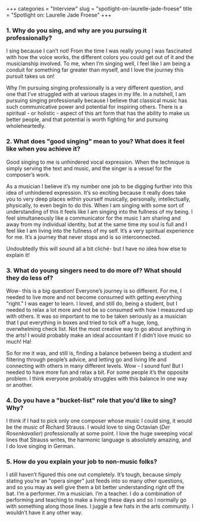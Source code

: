 +++
categories = "Interview"
slug = "spotlight-on-laurelle-jade-froese"
title = "Spotlight on: Laurelle Jade Froese"
+++

### 1. Why do you sing, and why are you pursuing it professionally?

I sing because I can’t not! From the time I was really young I was fascinated with how the voice works, the different colors you could get out of it and the musicianship involved. To me, when I’m singing well, I feel like I am being a conduit for something far greater than myself, and I love the journey this pursuit takes us on!

Why I’m pursuing singing professionally is a very different question, and one that I’ve struggled with at various stages in my life. In a nutshell, I am pursuing singing professionally because I believe that classical music has such communicative power and potential for inspiring others. There is a spiritual - or holistic - aspect of this art form that has the ability to make us better people, and that potential is worth fighting for and pursuing wholeheartedly.

### 2. What does "good singing" mean to you? What does it feel like when you achieve it?

Good singing to me is unhindered vocal expression. When the technique is simply serving the text and music, and the singer is a vessel for the composer’s work.

As a musician I believe it’s my number one job to be digging further into this idea of unhindered expression. It’s so exciting because it really does take you to very deep places within yourself musically, personally, intellectually, physically, to even begin to do this. When I am singing with some sort of understanding of this it feels like I am singing into the fullness of my being. I feel simultaneously like a communicator for the music I am sharing and away from my individual identity, but at the same time my soul is full and I feel like I am living into the fullness of my self. It’s a very spiritual experience for me. It’s a journey that never stops and is so interconnected. 

Undoubtedly this will sound all a bit cliché- but I have no idea how else to explain it!

### 3. What do young singers need to do more of? What should they do less of?

Wow- this is a big question! Everyone’s journey is so different. For me, I needed to live more and not become consumed with getting everything "right." I was eager to learn. I loved, and still do, being a student, but I needed to relax a lot more and not be so consumed with how I measured up with others. It was so important to me to be taken seriously as a musician that I put everything in boxes and tried to tick off a huge, long, overwhelming check list. Not the most creative way to go about anything in the arts! I would probably make an ideal accountant if I didn’t love music so much! Ha!

So for me it was, and still is, finding a balance between being a student and filtering through people’s advice, and letting go and living life and connecting with others in many different levels. Wow - I sound fun! But I needed to have more fun and relax a bit. For some people it’s the opposite problem. I think everyone probably struggles with this balance in one way or another.

### 4. Do you have a "bucket-list" role that you'd like to sing? Why?

I think if I had to pick only one composer whose music I could sing, it would be the music of Richard Strauss. I would love to sing Octavian (*Der Rosenkavalier*) professionally at some point. I love the huge sweeping vocal lines that Strauss writes, the harmonic language is absolutely amazing, and I do love singing in German.

### 5. How do you explain your job to non-music folks?

I still haven’t figured this one out completely. It’s tough, because simply stating you’re an "opera singer" just feeds into so many other questions, and so you may as well give them a bit better understanding right off the bat. I’m a performer. I’m a musician. I’m a teacher. I do a combination of performing and teaching to make a living these days and so I normally go with something along those lines. I juggle a few hats in the arts community. I wouldn’t have it any other way.
